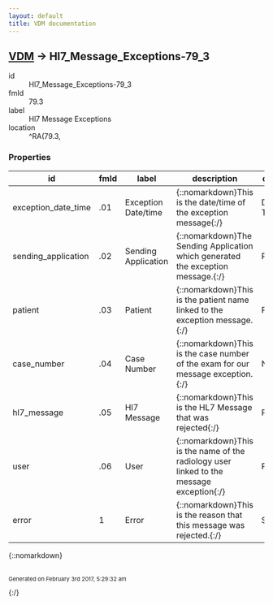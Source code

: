```yaml
---
layout: default
title: VDM documentation
---
```


## [VDM](TableOfContent.md) &#8594; Hl7_Message_Exceptions-79_3 

<dl>
<dt>id</dt><dd>Hl7_Message_Exceptions-79_3</dd>
<dt>fmId</dt><dd>79.3</dd>
<dt>label</dt><dd>Hl7 Message Exceptions</dd>
<dt>location</dt><dd>^RA(79.3,</dd>
</dl>

### Properties

| id | fmId | label | description | datatype | location | attributes | range | 
| --- | --- | --- | --- | --- | --- | --- | --- | 
| exception_date_time | .01 | Exception Date/time | {::nomarkdown}This is the date/time of the exception message{:/} | DATE-TIME |  | REQUIRED, INDEXED |  | 
| sending_application | .02 | Sending Application | {::nomarkdown}The Sending Application which generated the exception message.{:/} | POINTER |  | REQUIRED, INDEXED | Hl7_Application_Parameter-771 | 
| patient | .03 | Patient | {::nomarkdown}This is the patient name linked to the exception message.{:/} | POINTER |  |  | [Patient-2](Patient-2.md) | 
| case_number | .04 | Case Number | {::nomarkdown}This is the case number of the exam for our message exception.{:/} | NUMERIC |  |  |  | 
| hl7_message | .05 | Hl7 Message | {::nomarkdown}This is the HL7 Message that was rejected{:/} | POINTER |  | REQUIRED | Hl7_Message_Administration-773 | 
| user | .06 | User | {::nomarkdown}This is the name of the radiology user linked to the message exception{:/} | POINTER |  | INDEXED | [New_Person-200](New_Person-200.md) | 
| error | 1 | Error | {::nomarkdown}This is the reason that this message was rejected.{:/} | STRING |  | REQUIRED |  | 

{::nomarkdown} <br/><br/><p style="font-size: 11px">Generated on February 3rd 2017, 5:29:32 am</p>{:/}
